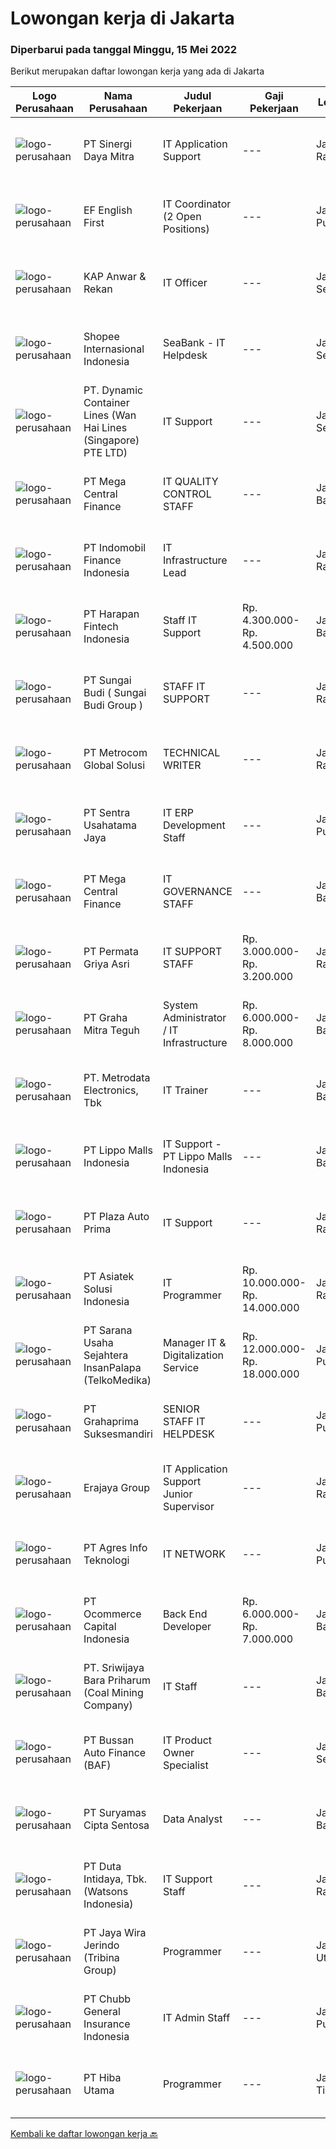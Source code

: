 
  # Lowongan kerja di Jakarta

  ### Diperbarui pada tanggal Minggu, 15 Mei 2022

  Berikut merupakan daftar lowongan kerja yang ada di Jakarta

  |Logo Perusahaan | Nama Perusahaan | Judul Pekerjaan | Gaji Pekerjaan | Lokasi | Deskripsi | Tanggal diunggah | Pranala |
  | -------------- | --------------- | --------------- | --------- | --------- | -------------- | ------- | ----------- |
  |![logo-perusahaan](https://image-service-cdn.seek.com.au/0fee3baeda667afc1773b150df4731c008321595/ee4dce1061f3f616224767ad58cb2fc751b8d2dc)|PT Sinergi Daya Mitra|IT Application Support|---|Jakarta Raya|Requirements: Candidates must possess at least Bachelor's Degree in Engineering (Computer/Telecommunication), Engineering (Others), Computer...|Jumat, 13 Mei 2022|https://www.jobstreet.co.id/id/job/it-application-support-3881767?token=0~e1824c35-975a-45db-99ee-d73b24d45bf4&sectionRank=1&jobId=jobstreet-id-job-3881767|
|![logo-perusahaan](https://image-service-cdn.seek.com.au/732e89bbac2ed320b4adeb1be7c1a105ff4a173d/ee4dce1061f3f616224767ad58cb2fc751b8d2dc)|EF English First|IT Coordinator (2 Open Positions)|---|Jakarta Pusat|The IT Coordinator is a full-time position focused on ensuring the optimum delivery of IT services within EF Kids and Teens Indonesia scope of...|Jumat, 13 Mei 2022|https://www.jobstreet.co.id/id/job/it-coordinator-2-open-positions-3882043?token=0~e1824c35-975a-45db-99ee-d73b24d45bf4&sectionRank=2&jobId=jobstreet-id-job-3882043|
|![logo-perusahaan](https://image-service-cdn.seek.com.au/d95a5c3b603f50c62aa19fd0cb028e1803c50a03/ee4dce1061f3f616224767ad58cb2fc751b8d2dc)|KAP Anwar & Rekan|IT Officer|---|Jakarta Selatan|Requirements: Had minimum Bachelor’s degree from Information Technology major or any relevant educational background Had experience on related...|Jumat, 13 Mei 2022|https://www.jobstreet.co.id/id/job/it-officer-3881350?token=0~e1824c35-975a-45db-99ee-d73b24d45bf4&sectionRank=3&jobId=jobstreet-id-job-3881350|
|![logo-perusahaan](https://image-service-cdn.seek.com.au/fdd388d7c0660b20f42d51ac7a110a26e88e3d6c/ee4dce1061f3f616224767ad58cb2fc751b8d2dc)|Shopee Internasional Indonesia|SeaBank - IT Helpdesk|---|Jakarta Selatan|Job Description: Provide day-to-day support to ensure the smooth running of the computers, network devices, printers as well as end-user's...|Jumat, 13 Mei 2022|https://www.jobstreet.co.id/id/job/seabank-it-helpdesk-3882534?token=0~e1824c35-975a-45db-99ee-d73b24d45bf4&sectionRank=4&jobId=jobstreet-id-job-3882534|
|![logo-perusahaan](https://image-service-cdn.seek.com.au/d89ea8c2579c1d41636cc024f4f670fc980c714f/ee4dce1061f3f616224767ad58cb2fc751b8d2dc)|PT. Dynamic Container Lines  (Wan Hai Lines (Singapore) PTE LTD)|IT Support|---|Jakarta Selatan|Requirements: Age max 26 Bachelor Degree majoring from Information Engineering, System Information, Statistic Information &amp; Technology or...|Jumat, 13 Mei 2022|https://www.jobstreet.co.id/id/job/it-support-3881823?token=0~e1824c35-975a-45db-99ee-d73b24d45bf4&sectionRank=5&jobId=jobstreet-id-job-3881823|
|![logo-perusahaan](https://image-service-cdn.seek.com.au/5a3af6aef73aefc68566a4c26b6f9b36cb214c9e/ee4dce1061f3f616224767ad58cb2fc751b8d2dc)|PT Mega Central Finance|IT QUALITY CONTROL STAFF|---|Jakarta Barat|Job Descriptions : Defining and classifying the severity of defects Inspecting documents Testing executable software. For example: module, unit,...|Sabtu, 14 Mei 2022|https://www.jobstreet.co.id/id/job/it-quality-control-staff-3872073?token=0~e1824c35-975a-45db-99ee-d73b24d45bf4&sectionRank=6&jobId=jobstreet-id-job-3872073|
|![logo-perusahaan](https://image-service-cdn.seek.com.au/9fe1866d24bd4a57073a93101a30130151e440f7/ee4dce1061f3f616224767ad58cb2fc751b8d2dc)|PT Indomobil Finance Indonesia|IT Infrastructure Lead|---|Jakarta Raya|Duties and responsibilities: Plan, direct and design Indomobil Finance's IT infrastructure. Managing the team for network and hardware maintenance of...|Jumat, 13 Mei 2022|https://www.jobstreet.co.id/id/job/it-infrastructure-lead-3882068?token=0~e1824c35-975a-45db-99ee-d73b24d45bf4&sectionRank=7&jobId=jobstreet-id-job-3882068|
|![logo-perusahaan](https://image-service-cdn.seek.com.au/1b745b3a7459493e4d7559c6c28c2fc9b4afd703/ee4dce1061f3f616224767ad58cb2fc751b8d2dc)|PT Harapan Fintech Indonesia|Staff IT Support|Rp. 4.300.000-Rp. 4.500.000|Jakarta Barat|Deskripsi Pekerjaan: Bertanggung jawab pada instalasi dan maintenance IT hardware, software,aplikasi, jaringan, dan printer Memprioritaskan dan...|Rabu, 11 Mei 2022|https://www.jobstreet.co.id/id/job/staff-it-support-3879112?token=0~e1824c35-975a-45db-99ee-d73b24d45bf4&sectionRank=8&jobId=jobstreet-id-job-3879112|
|![logo-perusahaan](https://image-service-cdn.seek.com.au/1515eab9931f76d04ca977d4b66ce693464ddab4/ee4dce1061f3f616224767ad58cb2fc751b8d2dc)|PT Sungai Budi ( Sungai Budi Group )|STAFF IT SUPPORT|---|Jakarta Raya|Deskripsi Pekerjaan: Bertanggung jawab pada instalasi dan maintenance IT hardware, software,aplikasi, jaringan, dan printer Memprioritaskan dan...|Rabu, 11 Mei 2022|https://www.jobstreet.co.id/id/job/staff-it-support-3877735?token=0~e1824c35-975a-45db-99ee-d73b24d45bf4&sectionRank=9&jobId=jobstreet-id-job-3877735|
|![logo-perusahaan](https://image-service-cdn.seek.com.au/ff4cb1233a290f926d9dced69b6a50ab8b087e47/ee4dce1061f3f616224767ad58cb2fc751b8d2dc)|PT Metrocom Global Solusi|TECHNICAL WRITER|---|Jakarta Raya|Qualification: Minimum Bachelor's Degree (S1); Experience at least 3 (three) years as Technical Writer is preferred related in treasury and/or...|Sabtu, 14 Mei 2022|https://www.jobstreet.co.id/id/job/technical-writer-3870493?token=0~e1824c35-975a-45db-99ee-d73b24d45bf4&sectionRank=10&jobId=jobstreet-id-job-3870493|
|![logo-perusahaan](https://image-service-cdn.seek.com.au/1f7335e345595fd5881158c077f63658043db7be/ee4dce1061f3f616224767ad58cb2fc751b8d2dc)|PT Sentra Usahatama Jaya|IT ERP Development Staff|---|Jakarta Pusat|Requirements: Candidate must possess a Bachelor's Degree in Information Technology, Computer Engineering, or equivalent At least 1 - 2 years of...|Sabtu, 14 Mei 2022|https://www.jobstreet.co.id/id/job/it-erp-development-staff-3871872?token=0~e1824c35-975a-45db-99ee-d73b24d45bf4&sectionRank=11&jobId=jobstreet-id-job-3871872|
|![logo-perusahaan](https://image-service-cdn.seek.com.au/600b8e0a16f690f22a75f3ec8170d358b7d48b29/ee4dce1061f3f616224767ad58cb2fc751b8d2dc)|PT Mega Central Finance|IT GOVERNANCE STAFF|---|Jakarta Barat|Job Descriptions : Establish and develop appropriate policies, procedures, and practices concerning governance functions Ensure and Monitor practical...|Sabtu, 14 Mei 2022|https://www.jobstreet.co.id/id/job/it-governance-staff-3872069?token=0~e1824c35-975a-45db-99ee-d73b24d45bf4&sectionRank=12&jobId=jobstreet-id-job-3872069|
|![logo-perusahaan](https://i.ibb.co/sqvTCh9/112815900-stock-vector-no-image-available-icon-flat-vector.webp)|PT Permata Griya Asri|IT SUPPORT STAFF|Rp. 3.000.000-Rp. 3.200.000|Jakarta Raya|Job Deskripsi: ·        Mempunyai keahlian dalam memperbaiki perangkat komputer yang rusak, Melakukan instalasi ke komputer yang digunakan bekerja...|Kamis, 12 Mei 2022|https://www.jobstreet.co.id/id/job/it-support-staff-3880594?token=0~e1824c35-975a-45db-99ee-d73b24d45bf4&sectionRank=13&jobId=jobstreet-id-job-3880594|
|![logo-perusahaan](https://image-service-cdn.seek.com.au/db3a65185da6618f39f935453e53655ad56acb14/ee4dce1061f3f616224767ad58cb2fc751b8d2dc)|PT Graha Mitra Teguh|System Administrator / IT Infrastructure|Rp. 6.000.000-Rp. 8.000.000|Jakarta Barat|Tanggung Jawab: Memastikan Jaringan internal kantor dan Internet berjalan dengan baik. Memastikan Infrastruktur dan segala penunjangnya berjalan...|Jumat, 13 Mei 2022|https://www.jobstreet.co.id/id/job/system-administrator-it-infrastructure-3882513?token=0~e1824c35-975a-45db-99ee-d73b24d45bf4&sectionRank=14&jobId=jobstreet-id-job-3882513|
|![logo-perusahaan](https://image-service-cdn.seek.com.au/0d75518309b56a3cff39daa569b0ba02cc7a22f2/ee4dce1061f3f616224767ad58cb2fc751b8d2dc)|PT. Metrodata Electronics, Tbk|IT Trainer|---|Jakarta Barat|We are looking for an experienced IT Trainer to join our team. If you have excellent programming skills and a passion for developing applications or...|Jumat, 13 Mei 2022|https://www.jobstreet.co.id/id/job/it-trainer-3869848?token=0~e1824c35-975a-45db-99ee-d73b24d45bf4&sectionRank=15&jobId=jobstreet-id-job-3869848|
|![logo-perusahaan](https://image-service-cdn.seek.com.au/58b572149212cc87eaf655a468c6066bc3f0c081/ee4dce1061f3f616224767ad58cb2fc751b8d2dc)|PT Lippo Malls Indonesia|IT Support - PT Lippo Malls Indonesia|---|Jakarta Barat|Job Role:Involving the application of information technology knowledge and information technology techniques and principles for the development or...|Kamis, 12 Mei 2022|https://www.jobstreet.co.id/id/job/it-support-pt-lippo-malls-indonesia-3879921?token=0~e1824c35-975a-45db-99ee-d73b24d45bf4&sectionRank=16&jobId=jobstreet-id-job-3879921|
|![logo-perusahaan](https://image-service-cdn.seek.com.au/3b34c009b23064920b5f6048851115c7368549e7/ee4dce1061f3f616224767ad58cb2fc751b8d2dc)|PT Plaza Auto Prima|IT Support|---|Jakarta Raya|Usia Maksimal 30 tahun Pendidikan Minimal S1 Teknik Informatika / Teknik Komputer / Electrical Engineering (Minimum IPK 3.00) Minimal memiliki 1 tahun...|Kamis, 12 Mei 2022|https://www.jobstreet.co.id/id/job/it-support-3880548?token=0~e1824c35-975a-45db-99ee-d73b24d45bf4&sectionRank=17&jobId=jobstreet-id-job-3880548|
|![logo-perusahaan](https://image-service-cdn.seek.com.au/b950a3c6641a9647707ec241feae0d8f1d996d62/ee4dce1061f3f616224767ad58cb2fc751b8d2dc)|PT Asiatek Solusi Indonesia|IT Programmer|Rp. 10.000.000-Rp. 14.000.000|Jakarta Raya|RESPONSIBILITIES: Main focus on coding and debugging Writing reusable, testable, and efficient code Design and implementation of low-latency,...|Jumat, 13 Mei 2022|https://www.jobstreet.co.id/id/job/it-programmer-3882927?token=0~e1824c35-975a-45db-99ee-d73b24d45bf4&sectionRank=18&jobId=jobstreet-id-job-3882927|
|![logo-perusahaan](https://image-service-cdn.seek.com.au/0de66005a1545d24f5c0b8164998d39cbf69d066/ee4dce1061f3f616224767ad58cb2fc751b8d2dc)|PT Sarana Usaha Sejahtera InsanPalapa (TelkoMedika)|Manager IT & Digitalization Service|Rp. 12.000.000-Rp. 18.000.000|Jakarta Pusat|Kualifikasi: Usia Maksimal 40 Tahun Pendidikan minimal S1 Teknik Informatika, Software Engineering, Teknik Sistem Informasi atau jurusan lain yang...|Jumat, 13 Mei 2022|https://www.jobstreet.co.id/id/job/manager-it-digitalization-service-3882366?token=0~e1824c35-975a-45db-99ee-d73b24d45bf4&sectionRank=19&jobId=jobstreet-id-job-3882366|
|![logo-perusahaan](https://image-service-cdn.seek.com.au/1751de7f7f01c55d95c6d7afa0f31d0359bb5b1d/ee4dce1061f3f616224767ad58cb2fc751b8d2dc)|PT Grahaprima Suksesmandiri|SENIOR STAFF IT HELPDESK|---|Jakarta Pusat|Kualifikasi: Usia maksimal 35 Tahun Pendidikan S1 (Ilmu Komputer, Teknologi Informasi/Informatika) Pengalaman Minimal 3 tahun pada posisi atau jabatan...|Jumat, 13 Mei 2022|https://www.jobstreet.co.id/id/job/senior-staff-it-helpdesk-3882263?token=0~e1824c35-975a-45db-99ee-d73b24d45bf4&sectionRank=20&jobId=jobstreet-id-job-3882263|
|![logo-perusahaan](https://image-service-cdn.seek.com.au/1a2c5a4ce6128662ea32374602a92543f60d4144/ee4dce1061f3f616224767ad58cb2fc751b8d2dc)|Erajaya Group|IT Application Support Junior Supervisor|---|Jakarta Raya|Tugas dan Tanggung Jawab:  Melakukan instalasi dan konfigurasi aplikasi (yang telah di serahterimakan dari BA &amp; Development ke Team Application...|Kamis, 12 Mei 2022|https://www.jobstreet.co.id/id/job/it-application-support-junior-supervisor-3879853?token=0~e1824c35-975a-45db-99ee-d73b24d45bf4&sectionRank=21&jobId=jobstreet-id-job-3879853|
|![logo-perusahaan](https://image-service-cdn.seek.com.au/54a762ddd666f2b4522792554119a51fd7cfeac4/ee4dce1061f3f616224767ad58cb2fc751b8d2dc)|PT Agres Info Teknologi|IT NETWORK|---|Jakarta Pusat|Deskripsi Pekerjaan : Memelihara &amp; Menjaga kestabilan jaringan kabel LAN maupun Nirkabel Mampu konfigurasi Mikrotik dan Cisco TroubleShoot AP...|Kamis, 12 Mei 2022|https://www.jobstreet.co.id/id/job/it-network-3880494?token=0~e1824c35-975a-45db-99ee-d73b24d45bf4&sectionRank=22&jobId=jobstreet-id-job-3880494|
|![logo-perusahaan](https://image-service-cdn.seek.com.au/c2c03a6d599a774a50eead0fa41300990b0b95b8/ee4dce1061f3f616224767ad58cb2fc751b8d2dc)|PT Ocommerce Capital Indonesia|Back End Developer|Rp. 6.000.000-Rp. 7.000.000|Jakarta Barat|Menguasai mengenai hardware, software, network...|Sabtu, 14 Mei 2022|https://www.jobstreet.co.id/id/job/back-end-developer-3872081?token=0~e1824c35-975a-45db-99ee-d73b24d45bf4&sectionRank=23&jobId=jobstreet-id-job-3872081|
|![logo-perusahaan](https://i.ibb.co/sqvTCh9/112815900-stock-vector-no-image-available-icon-flat-vector.webp)|PT. Sriwijaya Bara Priharum (Coal Mining Company)|IT Staff|---|Jakarta Barat|Job Description: Handling maintenance and handle troubleshooting Handling network installation, maintenance, repair Handle configuration of PC,...|Kamis, 12 Mei 2022|https://www.jobstreet.co.id/id/job/it-staff-3880764?token=0~e1824c35-975a-45db-99ee-d73b24d45bf4&sectionRank=24&jobId=jobstreet-id-job-3880764|
|![logo-perusahaan](https://image-service-cdn.seek.com.au/54993bb1f2d4d0100bd1395ebfa53bc71346c6a2/ee4dce1061f3f616224767ad58cb2fc751b8d2dc)|PT Bussan Auto Finance (BAF)|IT Product Owner Specialist|---|Jakarta Selatan|Kualifikasi : Pendidikan minimal S1 Teknik Informatika/ teknik Elektro (komputer/telekomunikasi) Memiliki pengalaman minimal 2 tahun dibidang yang...|Sabtu, 14 Mei 2022|https://www.jobstreet.co.id/id/job/it-product-owner-specialist-3871801?token=0~e1824c35-975a-45db-99ee-d73b24d45bf4&sectionRank=25&jobId=jobstreet-id-job-3871801|
|![logo-perusahaan](https://image-service-cdn.seek.com.au/0d062577069cb09f3410161b48032df3e259219b/ee4dce1061f3f616224767ad58cb2fc751b8d2dc)|PT Suryamas Cipta Sentosa|Data Analyst|---|Jakarta Barat|Kualifikasi: Pendidikan min S1 Statistika, Teknik, Matematika, Pemasaran, Ekonomi atau jurusan relevan lainnya. Mampu dan aktif berkomunikasi dan...|Kamis, 12 Mei 2022|https://www.jobstreet.co.id/id/job/data-analyst-3880728?token=0~e1824c35-975a-45db-99ee-d73b24d45bf4&sectionRank=26&jobId=jobstreet-id-job-3880728|
|![logo-perusahaan](https://image-service-cdn.seek.com.au/037e758bf456d23b91abd1c681e12ce5a33a3dc3/ee4dce1061f3f616224767ad58cb2fc751b8d2dc)|PT Duta Intidaya, Tbk. (Watsons Indonesia)|IT Support Staff|---|Jakarta Raya|Job Desc : Installation, Configuration &amp; Intermediate Troubleshoot Related to Computer Hardware &amp; Software Internet Network Installation,...|Rabu, 11 Mei 2022|https://www.jobstreet.co.id/id/job/it-support-staff-3879274?token=0~e1824c35-975a-45db-99ee-d73b24d45bf4&sectionRank=27&jobId=jobstreet-id-job-3879274|
|![logo-perusahaan](https://image-service-cdn.seek.com.au/fe8c12c3ca054451946b1a4363afe94eb777484e/ee4dce1061f3f616224767ad58cb2fc751b8d2dc)|PT Jaya Wira Jerindo (Tribina Group)|Programmer|---|Jakarta Utara|IT Sistem Development (Full Time) : Menguasai konstruksi dan pemeliharaan website wordpress / PHP Framewok Mampu dalam PHP, Javascript, MYSQL, HTML,...|Sabtu, 14 Mei 2022|https://www.jobstreet.co.id/id/job/programmer-3871889?token=0~e1824c35-975a-45db-99ee-d73b24d45bf4&sectionRank=28&jobId=jobstreet-id-job-3871889|
|![logo-perusahaan](https://image-service-cdn.seek.com.au/1efcf33e61dcc1e48e210af77132d34fa1dfead6/ee4dce1061f3f616224767ad58cb2fc751b8d2dc)|PT Chubb General Insurance Indonesia|IT Admin Staff|---|Jakarta Pusat|Responsibilities: Create incident report for each case Update and improve the FAQ repository on a regular basis Liaise with the IT Operation Team on...|Kamis, 12 Mei 2022|https://www.jobstreet.co.id/id/job/it-admin-staff-3881050?token=0~e1824c35-975a-45db-99ee-d73b24d45bf4&sectionRank=29&jobId=jobstreet-id-job-3881050|
|![logo-perusahaan](https://image-service-cdn.seek.com.au/fc6befb8d12777c7f384ece677cdbf4a1d78b167/ee4dce1061f3f616224767ad58cb2fc751b8d2dc)|PT Hiba Utama|Programmer|---|Jakarta Timur|Kualifikasi: Menguasai VB.net,c#,ASP.net,MVC Framework Menguasai Syntax query SQL Database, Crystal report Memahami Html5, CSS, JQuery, Javascript,...|Sabtu, 14 Mei 2022|https://www.jobstreet.co.id/id/job/programmer-3870429?token=0~e1824c35-975a-45db-99ee-d73b24d45bf4&sectionRank=30&jobId=jobstreet-id-job-3870429|


  [Kembali ke daftar lowongan kerja 🔙](../README.md#daftar-lowongan-kerja)
  